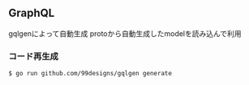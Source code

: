 ## GraphQL
gqlgenによって自動生成
protoから自動生成したmodelを読み込んで利用

### コード再生成

```
$ go run github.com/99designs/gqlgen generate
```
